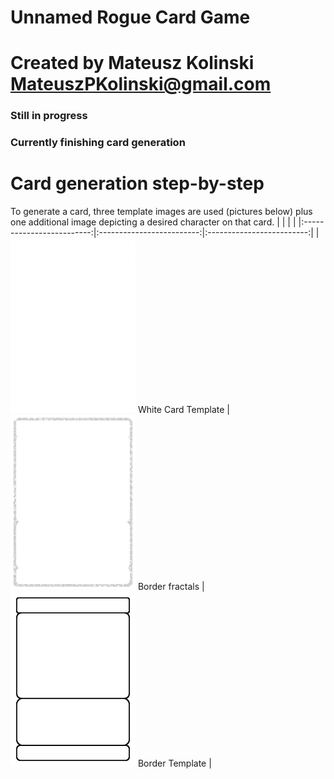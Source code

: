 # Unnamed Rogue Card Game
# Created by Mateusz Kolinski MateuszPKolinski@gmail.com

### Still in progress
### Currently finishing card generation

# Card generation step-by-step

To generate a card, three template images are used (pictures below) plus one additional image depicting a desired character on that card.
| | | |
|:-------------------------:|:-------------------------:|:-------------------------:|
|<img width="200" height="280" alt="White Template" src="https://raw.githubusercontent.com/MateuszKolinski/RogueProject/refs/heads/main/Templates/WhiteTemplate.png">       White Card Template |  <img width="200" height="280" alt="Sparks image" src="https://raw.githubusercontent.com/MateuszKolinski/RogueProject/refs/heads/main/Templates/Web.png"> Border fractals | <img width="200" height="280" alt="Border Template" src="https://github.com/MateuszKolinski/RogueProject/blob/main/Templates/InnerBorderTemplate.png?raw=true"> Border Template |



